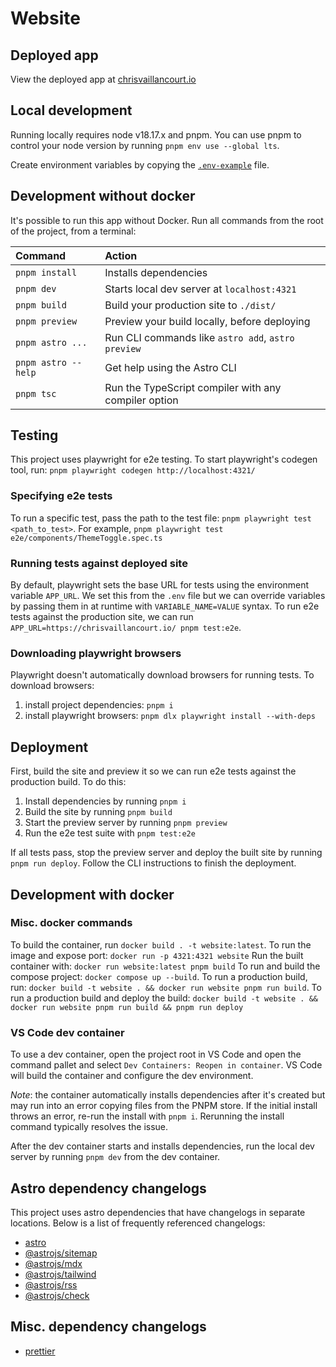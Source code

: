 # Website

## Deployed app

View the deployed app at
[chrisvaillancourt.io](https://www.chrisvaillancourt.io/)

## Local development

Running locally requires node v18.17.x and pnpm. You can use pnpm to control
your node version by running `pnpm env use --global lts`.

Create environment variables by copying the [`.env-example`](./env-example)
file.

## Development without docker

It's possible to run this app without Docker. Run all commands from the root of
the project, from a terminal:

| Command             | Action                                               |
| :------------------ | :--------------------------------------------------- |
| `pnpm install`      | Installs dependencies                                |
| `pnpm dev`          | Starts local dev server at `localhost:4321`          |
| `pnpm build`        | Build your production site to `./dist/`              |
| `pnpm preview`      | Preview your build locally, before deploying         |
| `pnpm astro ...`    | Run CLI commands like `astro add`, `astro preview`   |
| `pnpm astro --help` | Get help using the Astro CLI                         |
| `pnpm tsc`          | Run the TypeScript compiler with any compiler option |

## Testing

This project uses playwright for e2e testing. To start playwright's codegen
tool, run: `pnpm playwright codegen http://localhost:4321/`

### Specifying e2e tests

To run a specific test, pass the path to the test file:
`pnpm playwright test <path_to_test>`. For example,
`pnpm playwright test e2e/components/ThemeToggle.spec.ts`

### Running tests against deployed site

By default, playwright sets the base URL for tests using the environment
variable `APP_URL`. We set this from the `.env` file but we can override
variables by passing them in at runtime with `VARIABLE_NAME=VALUE` syntax. To
run e2e tests against the production site, we can run
`APP_URL=https://chrisvaillancourt.io/ pnpm test:e2e`.

### Downloading playwright browsers

Playwright doesn't automatically download browsers for running tests. To
download browsers:

1. install project dependencies: `pnpm i`
2. install playwright browsers: `pnpm dlx playwright install --with-deps`

## Deployment

First, build the site and preview it so we can run e2e tests against the
production build. To do this:

1. Install dependencies by running `pnpm i`
2. Build the site by running `pnpm build`
3. Start the preview server by running `pnpm preview`
4. Run the e2e test suite with `pnpm test:e2e`

If all tests pass, stop the preview server and deploy the built site by running
`pnpm run deploy`. Follow the CLI instructions to finish the deployment.

## Development with docker

### Misc. docker commands

To build the container, run `docker build . -t website:latest`. To run the image
and expose port: `docker run -p 4321:4321 website` Run the built container with:
`docker run website:latest pnpm build` To run and build the compose project:
`docker compose up --build`. To run a production build, run:
`docker build -t website . && docker run website pnpm run build`. To run a
production build and deploy the build:
`docker build -t website . && docker run website pnpm run build && pnpm run deploy`

### VS Code dev container

To use a dev container, open the project root in VS Code and open the command
pallet and select `Dev Containers: Reopen in container`. VS Code will build the
container and configure the dev environment.

_Note_: the container automatically installs dependencies after it's created but
may run into an error copying files from the PNPM store. If the initial install
throws an error, re-run the install with `pnpm i`. Rerunning the install command
typically resolves the issue.

After the dev container starts and installs dependencies, run the local dev
server by running `pnpm dev` from the dev container.

## Astro dependency changelogs

This project uses astro dependencies that have changelogs in separate locations.
Below is a list of frequently referenced changelogs:

- [astro](https://github.com/withastro/astro/blob/main/packages/astro/CHANGELOG.md)
- [@astrojs/sitemap](https://github.com/withastro/astro/blob/main/packages/integrations/sitemap/CHANGELOG.md)
- [@astrojs/mdx](https://github.com/withastro/astro/blob/main/packages/integrations/mdx/CHANGELOG.md)
- [@astrojs/tailwind](https://github.com/withastro/astro/blob/main/packages/integrations/tailwind/CHANGELOG.md)
- [@astrojs/rss](https://github.com/withastro/astro/blob/main/packages/astro-rss/CHANGELOG.md)
- [@astrojs/check](https://github.com/withastro/language-tools/blob/main/packages/astro-check/CHANGELOG.md)

## Misc. dependency changelogs

- [prettier](https://github.com/prettier/prettier/blob/main/CHANGELOG.md)
